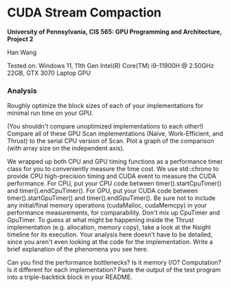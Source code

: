 CUDA Stream Compaction
======================

**University of Pennsylvania, CIS 565: GPU Programming and Architecture, Project 2**

Han Wang

Tested on: Windows 11, 11th Gen Intel(R) Core(TM) i9-11900H @ 2.50GHz 22GB, GTX 3070 Laptop GPU

### Analysis
Roughly optimize the block sizes of each of your implementations for minimal run time on your GPU.

(You shouldn't compare unoptimized implementations to each other!)
Compare all of these GPU Scan implementations (Naive, Work-Efficient, and Thrust) to the serial CPU version of Scan. Plot a graph of the comparison (with array size on the independent axis).

We wrapped up both CPU and GPU timing functions as a performance timer class for you to conveniently measure the time cost.
We use std::chrono to provide CPU high-precision timing and CUDA event to measure the CUDA performance.
For CPU, put your CPU code between timer().startCpuTimer() and timer().endCpuTimer().
For GPU, put your CUDA code between timer().startGpuTimer() and timer().endGpuTimer(). Be sure not to include any initial/final memory operations (cudaMalloc, cudaMemcpy) in your performance measurements, for comparability.
Don't mix up CpuTimer and GpuTimer.
To guess at what might be happening inside the Thrust implementation (e.g. allocation, memory copy), take a look at the Nsight timeline for its execution. Your analysis here doesn't have to be detailed, since you aren't even looking at the code for the implementation.
Write a brief explanation of the phenomena you see here.

Can you find the performance bottlenecks? Is it memory I/O? Computation? Is it different for each implementation?
Paste the output of the test program into a triple-backtick block in your README.


